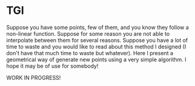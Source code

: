 # TGI
Suppose you have some points, few of them, and you know they follow a non-linear function. Suppose for some reason you are not able to interpolate between them for several reasons. Suppose you have a lot of time to waste and you would like to read about this method I designed (I don't have that much time to waste but whatever). Here I present a geometrical way of generate new points using a very simple algorithm. I hope it may be of use for somebody!

WORK IN PROGRESS!

